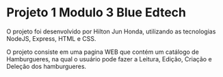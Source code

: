 # Projeto 1 Modulo 3 Blue Edtech

O projeto foi desenvolvido por Hilton Jun Honda, utilizando as tecnologias NodeJS, Express, HTML e CSS.

O projeto consiste em uma pagina WEB que contém um catálogo de Hamburgueres, na qual o usuário pode fazer a Leitura, Edição, Criação e Deleção dos hamburgueres.
